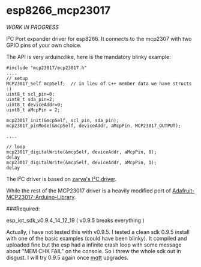 # esp8266_mcp23017

*WORK IN PROGRESS*

I²C Port expander driver for esp8266. It connects to the mcp2307 with two GPIO pins of your own choice.

The API is very arduino:like, here is the mandatory blinky example:
```
#include "mcp23017/mcp23017.h"
....
// setup
MCP23017_Self mcpSelf;  // in lieu of C++ member data we have structs :)
uint8_t scl_pin=0;
uint8_t sda_pin=2;
uint8_t deviceAddr=0;
uint8_t aMcpPin = 2;

mcp23017_init(&mcpSelf, scl_pin, sda_pin);
mcp23017_pinMode(&mcpSelf, deviceAddr, aMcpPin, MCP23017_OUTPUT);

....

// loop
mcp23017_digitalWrite(&mcpSelf, deviceAddr, aMcpPin, 0);
delay
mcp23017_digitalWrite(&mcpSelf, deviceAddr, aMcpPin, 1);
delay
  ```
  
The I²C driver is based on [zarya's I²C driver](https://github.com/zarya/esp8266_i2c_driver).

While the rest of the MCP23017 driver is a heavily modified port of [Adafruit-MCP23017-Arduino-Library](https://github.com/adafruit/Adafruit-MCP23017-Arduino-Library).

###Required:

esp_iot_sdk_v0.9.4_14_12_19 ( v0.9.5 breaks everything ) 

Actually, i have not tested this with v0.9.5. I tested a clean sdk 0.9.5 install with one of the basic examples (could have been blinky). It compiled and uploaded fine but the esp had a infinite crash loop with some message about "MEM CHK FAIL" on the console. So i threw the whole sdk out in disgust. I will try 0.9.5 again once [mqtt](https://github.com/tuanpmt/esp_mqtt) upgrades.
